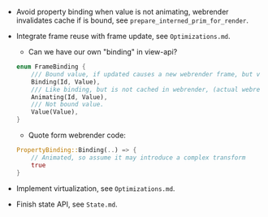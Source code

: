 * Avoid property binding when value is not animating, webrender invalidates cache if is bound, see `prepare_interned_prim_for_render`.
* Integrate frame reuse with frame update, see `Optimizations.md`.
    - Can we have our own "binding" in view-api?
    ```rust
    enum FrameBinding {
        /// Bound value, if updated causes a new webrender frame, but view-api is only an update request.
        Binding(Id, Value),
        /// Like binding, but is not cached in webrender, (actual webrender frame update).
        Animating(Id, Value),
        /// Not bound value.
        Value(Value),
    }
    ```
    - Quote form webrender code:
    ```rust
    PropertyBinding::Binding(..) => {
        // Animated, so assume it may introduce a complex transform
        true
    }
    ```


* Implement virtualization, see `Optimizations.md`.
* Finish state API, see `State.md`.
